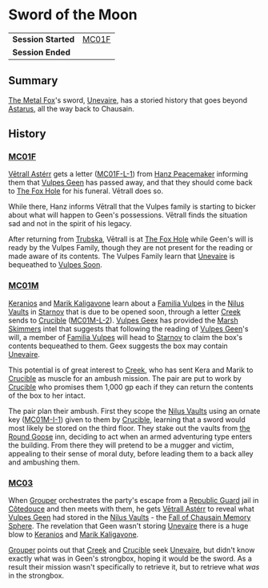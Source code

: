 # Sword of the Moon

|||
| --- | --- |
| **Session Started** | [MC01F](../sessions/MC01F.md) | storyline.2
| **Session Ended** | |

## Summary

[The Metal Fox](../characters/vulpes-geen.md)'s sword, [Unevaire](../items/artifacts-of-oonar/weapons/unevaire.md), has a storied history that goes beyond [Astarus](../planes/astarus.md), all the way back to Chausain.

## History

### [MC01F](../sessions/MC01F.md)

[Vētrall Astérr](../characters/vetrall-asterr.md) gets a letter ([MC01F-L-1](../letters/MC01F-L-1.md)) from [Hanz Peacemaker](../characters/hanz-peacemaker.md) informing them that [Vulpes Geen](../characters/vulpes-geen.md) has passed away, and that they should come back to [The Fox Hole](../places/buildings/the-fox-hole.md) for his funeral. Vētrall does so.

While there, Hanz informs Vētrall that the Vulpes family is starting to bicker about what will happen to Geen's possessions. Vētrall finds the situation sad and not in the spirit of his legacy.

After returning from [Trubska](../places/villages/trubska.md), Vētrall is at [The Fox Hole](../places/buildings/the-fox-hole.md) while Geen's will is ready by the Vulpes Family, though they are not present for the reading or made aware of its contents. The Vulpes Family learn that [Unevaire](../items/artifacts-of-oonar/weapons/unevaire.md) is bequeathed to [Vulpes Soon](../characters/vulpes-soon.md).

### [MC01M](../sessions/MC01M.md)

[Keranios](../characters/keranios.md) and [Marik Kaligavone](../characters/marik-kaligavone.md) learn about a [Familia Vulpes](../organisations/familia-vulpes.md) in the [Nilus Vaults](../places/buildings/government/nilus-vaults.md) in [Starnov](../places/cities/starnov.md) that is due to be opened soon, through a letter [Creek](../characters/creek.md) sends to [Crucible](../characters/crucible.md) ([MC01M-L-2](../letters/MC01M-L-2.md)). [Vulpes Geex](../characters/vulpes-geex.md) has provided the [Marsh Skimmers](../organisations/marsh-skimmers.md) intel that suggests that following the reading of [Vulpes Geen](../characters/vulpes-geen.md)'s will, a member of [Familia Vulpes](../organisations/familia-vulpes.md) will head to [Starnov](../places/cities/starnov.md) to claim the box's contents bequeathed to them. Geex suggests the box may contain [Unevaire](../items/artifacts-of-oonar/weapons/unevaire.md).

This potential is of great interest to [Creek](../characters/creek.md), who has sent Kera and Marik to [Crucible](../characters/crucible.md) as muscle for an ambush mission. The pair are put to work by [Crucible](../characters/crucible.md) who promises them 1,000 gp each if they can return the contents of the box to her intact.

The pair plan their ambush. First they scope the [Nilus Vaults](../places/buildings/government/nilus-vaults.md) using an ornate key ([MC01M-I-1](../cards/MC01M-I-1.md)) given to them by [Crucible](../characters/crucible.md), learning that a sword would most likely be stored on the third floor. They stake out the vaults from [the Round Goose](../places/buildings/inns-taverns/the-round-goose.md) inn, deciding to act when an armed adventuring type enters the building. From there they will pretend to be a mugger and victim, appealing to their sense of moral duty, before leading them to a back alley and ambushing them.

### [MC03](../sessions/MC03.md)

When [Grouper](../characters/grouper.md) orchestrates the party's escape from a [Republic Guard](../organisations/guards/republic-guard.md) jail in [Côtedouce](../places/towns/cotedouce.md) and then meets with them, he gets [Vētrall Astérr](../characters/vetrall-asterr.md) to reveal what [Vulpes Geen](../characters/vulpes-geen.md) had stored in the [Nilus Vaults](../places/buildings/government/nilus-vaults.md) - the [Fall of Chausain Memory Sphere](../items/artifacts-of-oonar/memory-spheres/fall-of-chausain-memory-sphere.md). The revelation that Geen wasn't storing [Unevaire](../items/artifacts-of-oonar/weapons/unevaire.md) there is a huge blow to [Keranios](../characters/keranios.md) and [Marik Kaligavone](../characters/marik-kaligavone.md).

[Grouper](../characters/grouper.md) points out that [Creek](../characters/creek.md) and [Crucible](../characters/crucible.md) seek [Unevaire](../items/artifacts-of-oonar/weapons/unevaire.md), but didn't know exactly what was in Geen's strongbox, hoping it would be the sword. As a result their mission wasn't specifically to retrieve it, but to retrieve what *was* in the strongbox.
